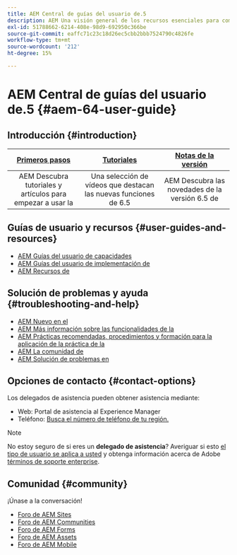 ```yaml
---
title: AEM Central de guías del usuario de.5
description: AEM Una visión general de los recursos esenciales para comprender, instalar, administrar y utilizar la versión 6.5 de la versión de.
exl-id: 51788662-6214-408e-98d9-692950c366be
source-git-commit: eaffc71c23c18d26ec5cbb2bbb7524790c4826fe
workflow-type: tm+mt
source-wordcount: '212'
ht-degree: 15%

---
```


# AEM Central de guías del usuario de.5 {#aem-64-user-guide}

## Introducción {#introduction}

| [Primeros pasos](https://experienceleague.adobe.com/docs/experience-manager-cloud-service/content/home.html?lang=es) | [Tutoriales](https://experienceleague.adobe.com/docs/experience-manager-tutorials.html) | [Notas de la versión](https://experienceleague.adobe.com/docs/experience-manager-65/release-notes/release-notes.html?lang=es) |
|:-:|:-:|:-:|
| AEM Descubra tutoriales y artículos para empezar a usar la | Una selección de vídeos que destacan las nuevas funciones de 6.5 | AEM Descubra las novedades de la versión 6.5 de |

## Guías de usuario y recursos {#user-guides-and-resources}

* [AEM Guías del usuario de capacidades](capabilities.md)
* [AEM Guías del usuario de implementación de](implementation.md)
* [AEM Recursos de](resources.md)

## Solución de problemas y ayuda {#troubleshooting-and-help}

* [AEM Nuevo en el](new.md)
* [AEM Más información sobre las funcionalidades de la](learn.md)
* [AEM Prácticas recomendadas, procedimientos y formación para la aplicación de la práctica de la](best-practice.md)
* [AEM La comunidad de](community.md)
* [AEM Solución de problemas en](troubleshooting.md)

## Opciones de contacto {#contact-options}

Los delegados de asistencia pueden obtener asistencia mediante:

* Web: Portal de asistencia al Experience Manager
* Teléfono: [Busca el número de teléfono de tu región.](https://experienceleague.adobe.com/?support-tab=home&amp;lang=es#support)

>[!NOTE]
>
>No estoy seguro de si eres un **delegado de asistencia**? Averiguar si esto [el tipo de usuario se aplica a usted](https://helpx.adobe.com/experience-cloud/supported-users.html) y obtenga información acerca de Adobe [términos de soporte enterprise](https://helpx.adobe.com/support/programs/enterprise-support-terms.html).

## Comunidad {#community}

¡Únase a la conversación!

* [Foro de AEM Sites](https://help-forums.adobe.com/content/adobeforums/en/experience-manager-forum/adobe-experience-manager.html)
* [Foro de AEM Communities](https://help-forums.adobe.com/content/adobeforums/en/experience-manager-forum/aem-communities.html)
* [Foro de AEM Forms](https://help-forums.adobe.com/content/adobeforums/en/experience-manager-forum/aem-forms.html)
* [Foro de AEM Assets](https://help-forums.adobe.com/content/adobeforums/en/experience-manager-forum/aem-assets.html)
* [Foro de AEM Mobile](https://experienceleaguecommunities.adobe.com/)

